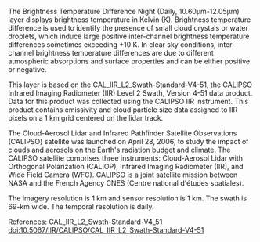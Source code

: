 The Brightness Temperature Difference Night (Daily, 10.60μm-12.05μm) layer displays brightness temperature in Kelvin (K). Brightness temperature difference is used to identify the presence of small cloud crystals or water droplets, which induce large positive inter-channel brightness temperature differences sometimes exceeding +10 K. In clear sky conditions, inter-channel brightness temperature differences are due to different atmospheric absorptions and surface properties and can be either positive or negative.

This layer is based on the CAL_IIR_L2_Swath-Standard-V4-51, the CALIPSO Infrared Imaging Radiometer (IIR) Level 2 Swath, Version 4-51 data product. Data for this product was collected using the CALIPSO IIR instrument. This product contains emissivity and cloud particle size data assigned to IIR pixels on a 1 km grid centered on the lidar track.

The Cloud-Aerosol Lidar and Infrared Pathfinder Satellite Observations (CALIPSO) satellite was launched on April 28, 2006, to study the impact of clouds and aerosols on the Earth's radiation budget and climate. The CALIPSO satellite comprises three instruments: Cloud-Aerosol Lidar with Orthogonal Polarization (CALIOP), Infrared Imaging Radiometer (IIR), and Wide Field Camera (WFC). CALIPSO is a joint satellite mission between NASA and the French Agency CNES (Centre national d'études spatiales).

The imagery resolution is 1 km and sensor resolution is 1 km. The swath is 69-km wide. The temporal resolution is daily.

References: CAL_IIR_L2_Swath-Standard-V4_51 [doi:10.5067/IIR/CALIPSO/CAL_IIR_L2_Swath-Standard-V4-51](https://doi.org/10.5067/IIR/CALIPSO/CAL_IIR_L2_Swath-Standard-V4-51)
